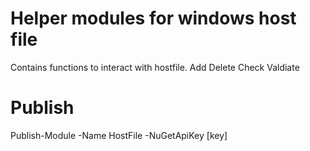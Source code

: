 # Helper modules for windows host file
Contains functions to interact with hostfile.
Add
Delete
Check
Valdiate


# Publish

Publish-Module -Name HostFile -NuGetApiKey [key]
